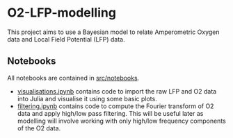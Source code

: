 # O2-LFP-modelling

This project aims to use a Bayesian model to relate Amperometric Oxygen data and Local Field Potential (LFP) data.

## Notebooks

All notebooks are contained in [src/notebooks](src/notebooks/).

- [visualisations.ipynb](src/notebooks/visualisations.ipynb) contains code to import the raw LFP and O2 data into Julia and visualise it using some basic plots.
- [filtering.ipynb](src/notebooks/filtering.ipynb) contains code to compute the Fourier transform of O2 data and apply high/low pass filtering. This will be useful later as modelling will involve working with only high/low frequency components of the O2 data. 